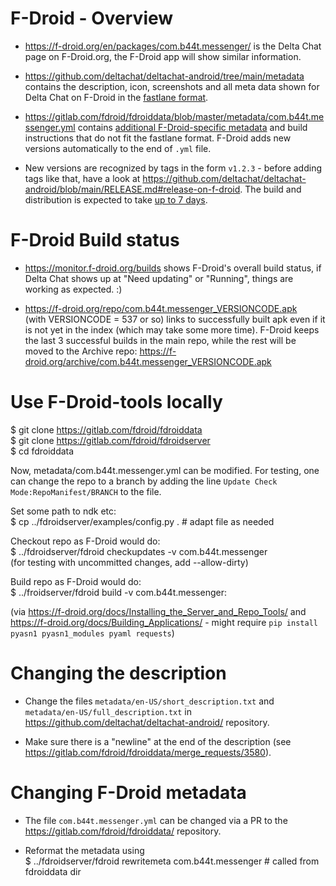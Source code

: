 # F-Droid - Overview

- <https://f-droid.org/en/packages/com.b44t.messenger/>
  is the Delta Chat page on F-Droid.org,
  the F-Droid app will show similar information.

- <https://github.com/deltachat/deltachat-android/tree/main/metadata>
  contains the description, icon, screenshots and all meta data shown for Delta Chat on F-Droid
  in the [fastlane format](https://f-droid.org/en/docs/All_About_Descriptions_Graphics_and_Screenshots/#fastlane-structure).

- <https://gitlab.com/fdroid/fdroiddata/blob/master/metadata/com.b44t.messenger.yml>
  contains [additional F-Droid-specific metadata](https://f-droid.org/en/docs/All_About_Descriptions_Graphics_and_Screenshots/#in-the-f-droid-repo)
  and build instructions that do not fit the fastlane format.
  F-Droid adds new versions automatically to the end of `.yml` file.

- New versions are recognized by tags in the form `v1.2.3` -
  before adding tags like that, have a look at
  <https://github.com/deltachat/deltachat-android/blob/main/RELEASE.md#release-on-f-droid>.
  The build and distribution is expected to take
  [up to 7 days](https://gitlab.com/fdroid/wiki/-/wikis/FAQ#how-long-does-it-take-for-my-app-to-show-up-on-website-and-client).


# F-Droid Build status

- <https://monitor.f-droid.org/builds>
  shows F-Droid's overall build status,
  if Delta Chat shows up at "Need updating" or "Running",
  things are working as expected. :)

- <https://f-droid.org/repo/com.b44t.messenger_VERSIONCODE.apk>  
  (with VERSIONCODE = 537 or so) links to successfully built apk
  even if it is not yet in the index (which may take some more time).
  F-Droid keeps the last 3 successful builds in the main repo,
  while the rest will be moved to the Archive repo:
  <https://f-droid.org/archive/com.b44t.messenger_VERSIONCODE.apk>


# Use F-Droid-tools locally

$ git clone https://gitlab.com/fdroid/fdroiddata  
$ git clone https://gitlab.com/fdroid/fdroidserver  
$ cd fdroiddata  

Now, metadata/com.b44t.messenger.yml can be modified.
For testing, one can change the repo to a branch
by adding the line `Update Check Mode:RepoManifest/BRANCH` to the file.

Set some path to ndk etc:  
$ cp ../fdroidserver/examples/config.py .  # adapt file as needed

Checkout repo as F-Droid would do:  
$ ../fdroidserver/fdroid checkupdates -v com.b44t.messenger  
(for testing with uncommitted changes, add --allow-dirty)

Build repo as F-Droid would do:  
$ ../froidserver/fdroid build -v com.b44t.messenger:<versionCode>

(via <https://f-droid.org/docs/Installing_the_Server_and_Repo_Tools/> 
and <https://f-droid.org/docs/Building_Applications/> -
might require `pip install pyasn1 pyasn1_modules pyaml requests`)


# Changing the description

- Change the files `metadata/en-US/short_description.txt`
  and `metadata/en-US/full_description.txt`
  in <https://github.com/deltachat/deltachat-android/> repository.

- Make sure there is a "newline" at the end of the description
  (see <https://gitlab.com/fdroid/fdroiddata/merge_requests/3580>).


# Changing F-Droid metadata

- The file `com.b44t.messenger.yml` can be changed via a PR to the <https://gitlab.com/fdroid/fdroiddata/> repository.

- Reformat the metadata using  
  $ ../fdroidserver/fdroid rewritemeta com.b44t.messenger  # called from fdroiddata dir
 
